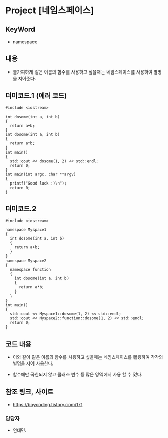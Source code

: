 # Project [네임스페이스]

## KeyWord
- namespace

## 내용
- 불가피하게 같은 이름의 함수를 사용하고 싶을때는 네임스페이스를 사용하여 별명을 지어준다.

## 더미코드.1 (에러 코드)
```
#include <iostream>

int dosome(int a, int b)
{
  return a+b;
}
int dosome(int a, int b)
{
  return a*b;
}
int main()
{
  std::cout << dosome(1, 2) << std::endl;
  return 0;
}
int main(int argc, char **argv)
{
  printf("Good luck :)\n");
  return 0;
}
```
## 더미코드.2
```
#include <iostream>

namespace Myspace1
{
  int dosome(int a, int b)
  {
    return a+b;
  }
}
namespace Myspace2
{
  namespace function
  {
    int dosome(int a, int b)
    {
      return a*b;
    }
  }
}
int main()
{
  std::cout << Myspace1::dosome(1, 2) << std::endl;
  std::cout << Myspace2::function::dosome(1, 2) << std::endl;
  return 0;
}
```
## 코드 내용
- 이와 같이 같은 이름의 함수를 사용하고 싶을때는 네임스페이스를 활용하여 각각의 별명을 지어 사용한다.

- 함수에만 국한되지 않고 클래스 변수 등 많은 영역에서 사용 할 수 있다.

## 참조 링크, 사이트
- https://boycoding.tistory.com/171

### 담당자
- 연태민.
